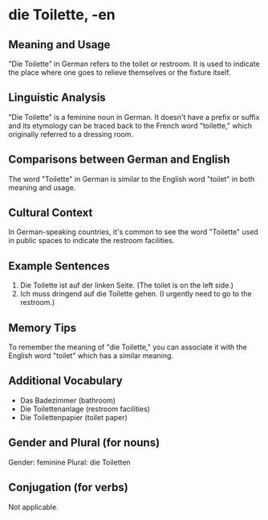 # die Toilette, -en
## Meaning and Usage
"Die Toilette" in German refers to the toilet or restroom. It is used to indicate the place where one goes to relieve themselves or the fixture itself.

## Linguistic Analysis
"Die Toilette" is a feminine noun in German. It doesn't have a prefix or suffix and its etymology can be traced back to the French word "toilette," which originally referred to a dressing room.

## Comparisons between German and English
The word "Toilette" in German is similar to the English word "toilet" in both meaning and usage.

## Cultural Context
In German-speaking countries, it's common to see the word "Toilette" used in public spaces to indicate the restroom facilities.

## Example Sentences
1. Die Toilette ist auf der linken Seite. (The toilet is on the left side.)
2. Ich muss dringend auf die Toilette gehen. (I urgently need to go to the restroom.)

## Memory Tips
To remember the meaning of "die Toilette," you can associate it with the English word "toilet" which has a similar meaning.

## Additional Vocabulary
- Das Badezimmer (bathroom)
- Die Toilettenanlage (restroom facilities)
- Die Toilettenpapier (toilet paper)

## Gender and Plural (for nouns)
Gender: feminine
Plural: die Toiletten

## Conjugation (for verbs)
Not applicable.